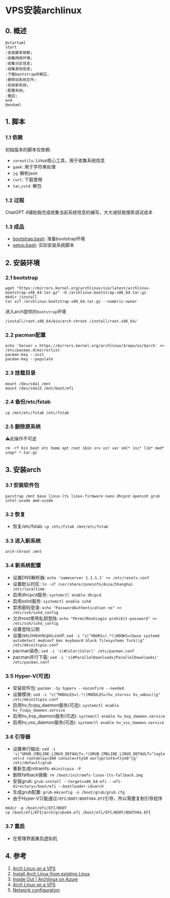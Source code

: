 # VPS安装archlinux

## 0. 概述

```plantuml
@startuml
start
:安装脚本依赖;
:收集网络环境;
:收集分区信息;
:收集其他信息;
:下载bootstrap并解压;
:删除旧系统文件;
:安装新系统;
:配置系统;
:重启;
end
@enduml
```

## 1. 脚本

### 1.1 依赖

初始版本的脚本仅依赖:
* `coreutils`: Linux核心工具，用于收集系统信息
* `gawk`: 用于字符串处理
* `jq`: 解析json
* `curl`: 下载使用
* `tar`,`zstd`: 解包

### 1.2 过程

ChatGPT 4辅助我完成收集当前系统信息的编写，大大减轻我搜索调试成本

### 1.3 成品

* [bootstrap.bash](https://github.com/echizenryoma/scripts/blob/main/arch/install/bootstrap.bash): 准备bootstrap环境
* [setup.bash](https://github.com/echizenryoma/scripts/blob/main/arch/install/setup.bash): 实际安装系统脚本

## 2. 安装环境

### 2.1 bootstrap

```shell
wget "https://mirrors.kernel.org/archlinux/iso/latest/archlinux-bootstrap-x86_64.tar.gz" -O /archlinux-bootstrap-x86_64.tar.gz
mkdir /install
tar xzf /archlinux-bootstrap-x86_64.tar.gz --numeric-owner
```

进入arch提供的`bootstrap`环境
```shell
/install/root.x86_64/bin/arch-chroot /install/root.x86_64/
```


### 2.2 pacman配置

```shell
echo 'Server = https://mirrors.kernel.org/archlinux/$repo/os/$arch' >> /etc/pacman.d/mirrorlist
pacman-key --init
pacman-key --populate
```

### 2.3 挂载目录

```shell
mount /dev/sda1 /mnt
mount /dev/sda15 /mnt/boot/efi
```

### 2.4 备份/etc/fstab

```shell
cp /mnt/etc/fstab /etc/fstab
```

### 2.5 删除原系统

⚠️此操作不可逆
```shell
rm -rf bin boot etc home opt root sbin srv usr var vml* ini* lib* med* snap* *.tar.gz
```

## 3. 安装arch

### 3.1 安装软件包

```shell
pacstrap /mnt base linux-lts linux-firmware nano dhcpcd openssh grub intel-ucode amd-ucode
```

### 3.2 恢复

* 恢复/etc/fstab: `cp /etc/fstab /mnt/etc/fstab`

### 3.3 进入新系统

```shell
arch-chroot /mnt
```

### 3.4 新系统配置

* 设置DNS解析器: `echo 'nameserver 1.1.1.1' >> /etc/resolv.conf`
* 设置默认时区: `ln -sf /usr/share/zoneinfo/Asia/Shanghai /etc/localtime`
* 启用dhcpcd服务: `systemctl enable dhcpcd`
* 启用sshd服务: `systemctl enable sshd`
* 禁用密码登录: `echo "PasswordAuthentication no" >> /etc/ssh/sshd_config`
* 允许root使用私钥登陆: `echo "PermitRootLogin prohibit-password" >> /etc/ssh/sshd_config`
* 设置登陆公钥
* 设置/etc/mkinitcpio.conf: `sed -i "s|^HOOKS=(.*)|HOOKS=(base systemd autodetect modconf kms keyboard block filesystems fsck)|g" /etc/mkinitcpio.conf`
* pacman染色: `sed -i 's|#Color|Color|' /etc/pacman.conf`
* pacman并行下载: `sed -i 's|#ParallelDownloads|ParallelDownloads|' /etc/pacman.conf`

### 3.5 Hyper-V(可选)

* 安装软件包: `pacman -Sy hyperv --noconfirm --needed`
* 设置模块: `sed -i "s|^MODULES=(.*)|MODULES=(hv_storvsc hv_vmbus)|g" /etc/mkinitcpio.conf`
* 启用hv_fcopy_daemon服务(可选): `systemctl enable hv_fcopy_daemon.service`
* 启用hv_kvp_daemon服务(可选): `systemctl enable hv_kvp_daemon.service`
* 启用hv_vss_daemon服务(可选): `systemctl enable hv_vss_daemon.service`


### 3.6 引导器

* 设置串行输出: `sed -i 's|^GRUB_CMDLINE_LINUX_DEFAULT=.*|GRUB_CMDLINE_LINUX_DEFAULT="loglevel=3 rootdelay=300 console=ttyS0 earlyprintk=ttyS0"|g' /etc/default/grub`
* 重新生成initramfs: `mkinitcpio -P`
* 删除fallback镜像: `rm /boot/initramfs-linux-lts-fallback.img`
* 安装grub: `grub-install --target=x86_64-efi --efi-directory=/boot/efi --bootloader-id=arch`
* 生成grub配置: `grub-mkconfig -o /boot/grub/grub.cfg`
* 由于Hyper-V只能通过`/EFI/BOOT/BOOTX64.EFI`引导，所以需要复制引导程序
```shell
mkdir -p /boot/efi/EFI/BOOT
cp /boot/efi/EFI/arch/grubx64.efi /boot/efi/EFI/BOOT/BOOTX64.EFI
```

### 3.7 重启

* 在管理界面重启虚拟机

## 4. 参考

1. [Arch Linux on a VPS](https://wiki.archlinux.org/title/Arch_Linux_on_a_VPS)
2. [Install Arch Linux from existing Linux](https://wiki.archlinux.org/title/Install_Arch_Linux_from_existing_Linux)
3. [Inside Out | Archlinux on Azure](https://codito.in/archlinux-on-azure/)
4. [Arch Linux on a VPS](https://wiki.archlinux.org/title/Arch_Linux_on_a_VPS)
5. [Network configuration](https://wiki.archlinux.org/title/Network_configuration)
